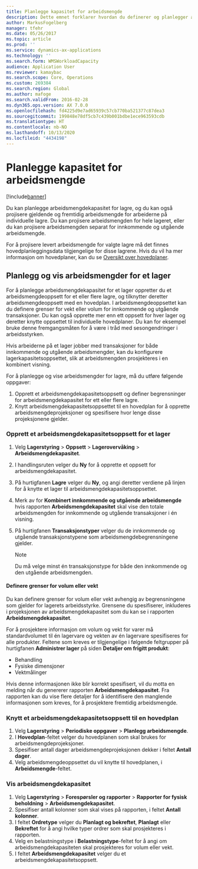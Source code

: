 ```yaml
---
title: Planlegge kapasitet for arbeidsmengde
description: Dette emnet forklarer hvordan du definerer og planlegger arbeidsmengdekapasiteten for ansatte i et lager eller et helt lager.
author: MarkusFogelberg
manager: tfehr
ms.date: 05/26/2017
ms.topic: article
ms.prod: ''
ms.service: dynamics-ax-applications
ms.technology: ''
ms.search.form: WMSWorkloadCapacity
audience: Application User
ms.reviewer: kamaybac
ms.search.scope: Core, Operations
ms.custom: 269384
ms.search.region: Global
ms.author: mafoge
ms.search.validFrom: 2016-02-28
ms.dyn365.ops.version: AX 7.0.0
ms.openlocfilehash: fd4225d9e7ad65939c57cb770ba521377c87dea3
ms.sourcegitcommit: 199848e78df5cb7c439b001bdbe1ece963593cdb
ms.translationtype: HT
ms.contentlocale: nb-NO
ms.lasthandoff: 10/13/2020
ms.locfileid: "4434198"
---
```

# <a name="schedule-workload-capacity"></a>Planlegge kapasitet for arbeidsmengde

[!include[banner](../includes/banner.md)]

Du kan planlegge arbeidsmengdekapasitet for lagre, og du kan også projisere gjeldende og fremtidig arbeidsmengde for arbeiderne på individuelle lagre. Du kan projisere arbeidsmengden for hele lageret, eller du kan projisere arbeidsmengden separat for innkommende og utgående arbeidsmengde.

For å projisere levert arbeidsmengde for valgte lagre må det finnes hovedplanleggingsdata tilgjengelige for disse lagrene. Hvis du vil ha mer informasjon om hovedplaner, kan du se [Oversikt over hovedplaner](../master-planning/master-plans.md).

## <a name="schedule-and-view-workloads-for-a-warehouse"></a>Planlegg og vis arbeidsmengder for et lager

For å planlegge arbeidsmengdekapasitet for et lager oppretter du et arbeidsmengdeoppsett for et eller flere lagre, og tilknytter deretter arbeidsmengdeoppsett med en hovedplan. I arbeidsmengdeoppsettet kan du definere grenser for vekt eller volum for innkommende og utgående transaksjoner. Du kan også opprette mer enn ett oppsett for hver lager og deretter knytte oppsettet til individuelle hovedplaner. Du kan for eksempel bruke denne fremgangsmåten for å være i tråd med sesongendringer i arbeidsstyrken.

Hvis arbeiderne på et lager jobber med transaksjoner for både innkommende og utgående arbeidsmengder, kan du konfigurere lagerkapasitetsoppsettet, slik at arbeidsmengden prosjekteres i en kombinert visning.

For å planlegge og vise arbeidsmengder for lagre, må du utføre følgende oppgaver:

1. Opprett et arbeidsmengdekapasitetsoppsett og definer begrensninger for arbeidsmengdekapasitet for ett eller flere lagre.
2. Knytt arbeidsmengdekapasitetsoppsettet til en hovedplan for å opprette arbeidsmengdeprojeksjoner og spesifisere hvor lenge disse projeksjonene gjelder.

### <a name="create-a-workload-capacity-setup-for-a-warehouse"></a>Opprett et arbeidsmengdekapasitetsoppsett for et lager

1. Velg **Lagerstyring** \> **Oppsett** \> **Lagerovervåking** \> **Arbeidsmengdekapasitet**.
2. I handlingsruten velger du **Ny** for å opprette et oppsett for arbeidsmengdekapasitet.
3. På hurtigfanen **Lagre** velger du **Ny**, og angi deretter verdiene på linjen for å knytte et lager til arbeidsmengdekapasitetsoppsettet.
4. Merk av for **Kombinert innkommende og utgående arbeidsmengde** hvis rapporten **Arbeidsmengdekapasitet** skal vise den totale arbeidsmengden for innkommende og utgående transaksjoner i én visning.
5. På hurtigfanen **Transaksjonstyper** velger du de innkommende og utgående transaksjonstypene som arbeidsmengdebegrensningene gjelder.

    > [!NOTE]
    > Du må velge minst én transaksjonstype for både den innkommende og den utgående arbeidsmengden.

#### <a name="define-limits-for-volume-or-weight"></a>Definere grenser for volum eller vekt

Du kan definere grenser for volum eller vekt avhengig av begrensningene som gjelder for lagerets arbeidsstyrke. Grensene du spesifiserer, inkluderes i projeksjonen av arbeidsmengdekapasitet som du kan se i rapporten **Arbeidsmengdekapasitet**.

For å prosjektere informasjon om volum og vekt for varer må standardvolumet til én lagervare og vekten av én lagervare spesifiseres for alle produkter. Feltene som kreves er tilgjengelige i følgende feltgrupper på hurtigfanen **Administrer lager** på siden **Detaljer om frigitt produkt**:

- Behandling
- Fysiske dimensjoner
- Vektmålinger

Hvis denne informasjonen ikke blir korrekt spesifisert, vil du motta en melding når du genererer rapporten **Arbeidsmengdekapasitet**. Fra rapporten kan du vise flere detaljer for å identifisere den manglende informasjonen som kreves, for å prosjektere fremtidig arbeidsmengde.

### <a name="associate-a-workload-capacity-setup-with-a-master-plan"></a>Knytt et arbeidsmengdekapasitetsoppsett til en hovedplan

1. Velg **Lagerstyring** \> **Periodiske oppgaver** \> **Planlegg arbeidsmengde**.
2. I **Hovedplan**-feltet velger du hovedplanen som skal brukes for arbeidsmengdeprojeksjoner.
3. Spesifiser antall dager arbeidsmengdeprojeksjonen dekker i feltet **Antall dager**.
4. Velg arbeidsmengdeoppsettet du vil knytte til hovedplanen, i **Arbeidsmengde**-feltet.

### <a name="view-workload-capacity"></a>Vis arbeidsmengdekapasitet

1. Velg **Lagerstyring** \> **Forespørsler og rapporter** \> **Rapporter for fysisk beholdning** \> **Arbeidsmengdekapasitet**.
2. Spesifiser antall kolonner som skal vises på rapporten, i feltet **Antall kolonner**.
3. I feltet **Ordretype** velger du **Planlagt og bekreftet**, **Planlagt** eller **Bekreftet** for å angi hvilke typer ordrer som skal prosjekteres i rapporten.
4. Velg en belastningstype i **Belastningstype**-feltet for å angi om arbeidsmengdekapasiteten skal prosjekteres for volum eller vekt.
5. I feltet **Arbeidsmengdekapasitet** velger du et arbeidsmengdekapasitetsoppsett.
